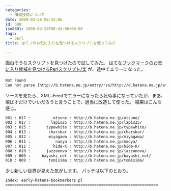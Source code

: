 ```yaml
---
categories:
  - 情報技術について
date: 2009-03-28 08:43:06
id: 388
iso8601: 2009-03-28T08:43:06+09:00
tags:
  - perl
title: はてブのお気に入りを見つけるスクリプトを使ってみた

---
```


面白そうなスクリプトを見つけたので試してみた。
<a href="http://tech.bayashi.jp/archives/entry/perl/2009/002578.html" target="_blank">はてなブックマークのお気に入り候補を見つけるPerlスクリプト/楽</a>
&#133;が、途中でエラーになった。
```default
Not Found
Can not parse [http://b.hatena.ne.jp/entry/rss/http://d.hatena.ne.jp/amatubu/20090322#p1].
```
ソースを見たら、XML::Feedでエラーになったら死ぬ事になっていたが、まあ、飛ばすだけでいいだろうと言うことで、適当に改造して使った。
結果はこんな感じ。
```default
001 : 017 :          otsune : http://b.hatena.ne.jp/otsune/
002 : 017 :         lapis25 : http://b.hatena.ne.jp/lapis25/
003 : 015 :       typewhite : http://b.hatena.ne.jp/typewhite/
004 : 013 :        charsbar : http://b.hatena.ne.jp/charsbar/
005 : 012 :        miyagawa : http://b.hatena.ne.jp/miyagawa/
006 : 011 :           naoya : http://b.hatena.ne.jp/naoya/
007 : 011 :          hide-K : http://b.hatena.ne.jp/hide-K/
008 : 010 :       jazzanova : http://b.hatena.ne.jp/jazzanova/
009 : 009 :     bayashi_net : http://b.hatena.ne.jp/bayashi_net/
010 : 009 :        tomisima : http://b.hatena.ne.jp/tomisima/
```
少し新しい世界が見えた気がします。
パッチは以下のとおり。


<pre><code>Index: early-hatena-bookmarkers.pl
===================================================================